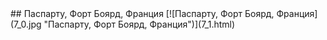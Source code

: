 <meta charset="utf-8">
<link rel='stylesheet' href='markdown.css'/>
## Паспарту, Форт Боярд, Франция
[![Паспарту, Форт Боярд, Франция](7_0.jpg "Паспарту, Форт Боярд, Франция")](7_1.html)
